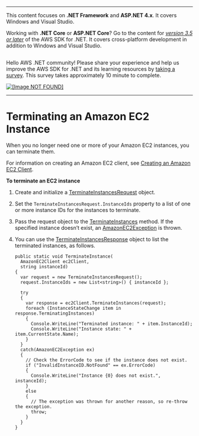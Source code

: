 --------

This content focuses on **\.NET Framework** and **ASP\.NET 4\.x**\. It covers Windows and Visual Studio\.

Working with **\.NET Core** or **ASP\.NET Core**? Go to the content for *[version 3\.5 or later](https://docs.aws.amazon.com/sdk-for-net/latest/developer-guide/welcome.html)* of the AWS SDK for \.NET\. It covers cross\-platform development in addition to Windows and Visual Studio\.

## <a name="w8aab3b5"></a>

Hello AWS \.NET community\! Please share your experience and help us improve the AWS SDK for \.NET and its learning resources by [taking a survey](https://amazonmr.au1.qualtrics.com/jfe/form/SV_bqfQLfZ5nhFUiV0)\. This survey takes approximately 10 minute to complete\.

 [ ![\[Image NOT FOUND\]](http://docs.aws.amazon.com/sdk-for-net/v3/developer-guide/images/SurveyButton.png) ](https://amazonmr.au1.qualtrics.com/jfe/form/SV_bqfQLfZ5nhFUiV0)

--------

# Terminating an Amazon EC2 Instance<a name="terminate-instance"></a>

When you no longer need one or more of your Amazon EC2 instances, you can terminate them\.

For information on creating an Amazon EC2 client, see [Creating an Amazon EC2 Client](init-ec2-client.md)\.

**To terminate an EC2 instance**

1. Create and initialize a [TerminateInstancesRequest](https://docs.aws.amazon.com/sdkfornet/v3/apidocs/items/EC2/TTerminateInstancesRequest.html) object\.

1. Set the `TerminateInstancesRequest.InstanceIds` property to a list of one or more instance IDs for the instances to terminate\.

1. Pass the request object to the [TerminateInstances](https://docs.aws.amazon.com/sdkfornet/v3/apidocs/items/EC2/MEC2TerminateInstancesTerminateInstancesRequest.html) method\. If the specified instance doesn’t exist, an [AmazonEC2Exception](https://docs.aws.amazon.com/sdkfornet/v3/apidocs/items/EC2/TEC2Exception.html) is thrown\.

1. You can use the [TerminateInstancesResponse](https://docs.aws.amazon.com/sdkfornet/v3/apidocs/items/EC2/TTerminateInstancesResponse.html) object to list the terminated instances, as follows\.

   ```
   public static void TerminateInstance(
     AmazonEC2Client ec2Client,
     string instanceId)
   {
     var request = new TerminateInstancesRequest();
     request.InstanceIds = new List<string>() { instanceId };
   
     try
     {
       var response = ec2Client.TerminateInstances(request);
       foreach (InstanceStateChange item in response.TerminatingInstances)
       {
         Console.WriteLine("Terminated instance: " + item.InstanceId);
         Console.WriteLine("Instance state: " + item.CurrentState.Name);
       }
     }
     catch(AmazonEC2Exception ex)
     {
       // Check the ErrorCode to see if the instance does not exist.
       if ("InvalidInstanceID.NotFound" == ex.ErrorCode)
       {
         Console.WriteLine("Instance {0} does not exist.", instanceId);
       }
       else
       {
         // The exception was thrown for another reason, so re-throw the exception.
         throw;
       }
     }
   }
   ```